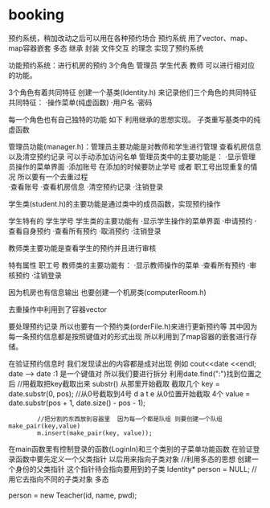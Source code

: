 # booking
预约系统，稍加改动之后可以用在各种预约场合
预约系统
	用了vector、map、map容器嵌套  多态 继承 封装 文件交互 的理念 实现了预约系统

功能预约系统：进行机房的预约 3个角色 管理员 学生代表 教师 可以进行相对应的功能。

3个角色有着共同特征 创建一个基类(Identity.h) 来记录他们三个角色的共同特征
共同特征：
	·操作菜单(纯虚函数)
	·用户名
	·密码

每一个角色也有自己独特的功能 如下
	利用继承的思想实现。 子类重写基类中的纯虚函数

管理员功能(manager.h)：管理员主要功能是对教师和学生进行管理 查看机房信息以及清空预约记录 可以手动添加访问名单
管理员类中的主要功能是：
 ·显示管理员操作的菜单界面
 ·添加账号   在添加的时候要防止学号 或者 职工号出现重复的情况  所以要有一个去重过程	
 ·查看账号
 ·查看机房信息
 ·清空预约记录
 ·注销登录

学生类(student.h)的主要功能是通过类中的成员函数，实现预约操作

学生特有的   学生学号
学生类的主要功能有
·显示学生操作的菜单界面
·申请预约
·查看自身预约
·查看所有预约
·取消预约
·注销登录

教师类主要功能是查看学生的预约并且进行审核

特有属性 职工号
教师类的主要功能有：
·显示教师操作的菜单
·查看所有预约
·审核预约
·注销登录

因为机房也有信息输出 也要创建一个机房类(computerRoom.h)

去重操作中利用到了容器vector

要处理预约记录 所以也要有一个预约类(orderFile.h)来进行更新预约等 其中因为每一条预约信息都是按照键值对的形式出现 所以利用到了map容器的嵌套进行存储。

在验证预约信息时 我们发现读出的内容都是成对出现 例如
cout<<date <<endl;  
date --> date :1  是一个键值对 所以我们要进行拆分
利用date.find(":")找到位置之后 
//用截取把key截取出来  substr()  从那里开始截取 截取几个
			key = date.substr(0, pos);  //从0号截取到4号  d a t e 从0位置开始截取 4个
			value = date.substr(pos + 1, date.size() - pos - 1);

			//把分割的东西放到容器里  因为每一个都是队组 则要创建一个队组 make_pair(key,value)
			m.insert(make_pair(key, value));

在main函数里有控制登录的函数(LoginIn)和三个类别的子菜单功能函数
在验证登录函数中要先定义一个父类指针 以后用来指向子类对象
//利用多态的思想 创建一个身份的父类指针 这个指针待会指向要用到的子类
	Identity* person = NULL;  //用它去指向不同的子类对象   多态

person = new Teacher(id, name, pwd);
